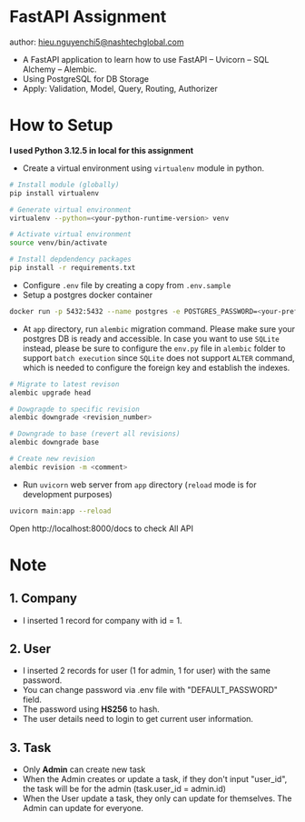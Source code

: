 # FastAPI Assignment
author: hieu.nguyenchi5@nashtechglobal.com

- A FastAPI application to learn how to use FastAPI – Uvicorn – SQL Alchemy – Alembic.
- Using PostgreSQL for DB Storage
- Apply: Validation, Model, Query, Routing, Authorizer


# How to Setup
<b>I used Python 3.12.5 in local for this assignment</b>

- Create a virtual environment using `virtualenv` module in python.
```bash
# Install module (globally)
pip install virtualenv

# Generate virtual environment
virtualenv --python=<your-python-runtime-version> venv

# Activate virtual environment
source venv/bin/activate

# Install depdendency packages
pip install -r requirements.txt
```
- Configure `.env` file by creating a copy from `.env.sample`
- Setup a postgres docker container
```bash
docker run -p 5432:5432 --name postgres -e POSTGRES_PASSWORD=<your-preferred-one> -d postgres:14
```
- At `app` directory, run `alembic` migration command. Please make sure your postgres DB is ready and accessible. In case you want to use `SQLite` instead, please be sure to configure the `env.py` file in `alembic` folder to support `batch execution` since `SQLite` does not support `ALTER` command, which is needed to configure the foreign key and establish the indexes.
```bash
# Migrate to latest revison
alembic upgrade head

# Dowgragde to specific revision
alembic downgrade <revision_number>

# Downgrade to base (revert all revisions)
alembic downgrade base

# Create new revision
alembic revision -m <comment>
```
- Run `uvicorn` web server from `app` directory (`reload` mode is for development purposes)
```bash
uvicorn main:app --reload
```

Open http://localhost:8000/docs to check All API

# Note
## 1. Company
- I inserted 1 record for company with id = 1.

## 2. User
- I inserted 2 records for user (1 for admin, 1 for user) with the same password. 
- You can change password via .env file with "DEFAULT_PASSWORD" field.
- The password using <b>HS256</b> to hash.
- The user details need to login to get current user information.

## 3. Task
- Only <b>Admin</b> can create new task
- When the Admin creates or update a task, if they don't input "user_id", the task will be for the admin (task.user_id = admin.id)
- When the User update a task, they only can update for themselves. The Admin can update for everyone.
